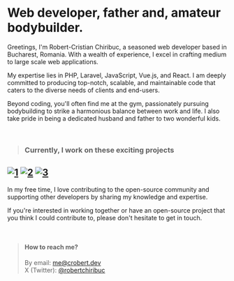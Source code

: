 # Web developer, father and, amateur bodybuilder.

Greetings, I'm Robert-Cristian Chiribuc, a seasoned web developer based in Bucharest, Romania. With a wealth of experience, I excel in crafting medium to large scale web applications.

My expertise lies in PHP, Laravel, JavaScript, Vue.js, and React. I am deeply committed to producing top-notch, scalable, and maintainable code that caters to the diverse needs of clients and end-users.

Beyond coding, you'll often find me at the gym, passionately pursuing bodybuilding to strike a harmonious balance between work and life. I also take pride in being a dedicated husband and father to two wonderful kids.

</br>

> ### Currently, I work on these exciting projects

[![1](https://github.com/chiribuc/chiribuc/assets/46414598/d5fdebf4-e579-4d50-933d-22080e04dc6f)](https://signalgenesys.com)
[![2](https://github.com/chiribuc/chiribuc/assets/46414598/6975b180-a808-4190-a53f-228665597203)](https://codesm.com)
[![3](https://github.com/chiribuc/chiribuc/assets/46414598/81add936-42dc-4bc9-bd47-54d3fcba5914)](https://meetcody.ai)
----

In my free time, I love contributing to the open-source community and supporting other developers by sharing my knowledge and expertise.

If you're interested in working together or have an open-source project that you think I could contribute to, please don't hesitate to get in touch.
  
</br>

> #### How to reach me?
> By email: [me@crobert.dev](mailto:me@crobert.dev)   
> X (Twitter): [@robertchiribuc](https://twitter.com/robertchiribuc)

